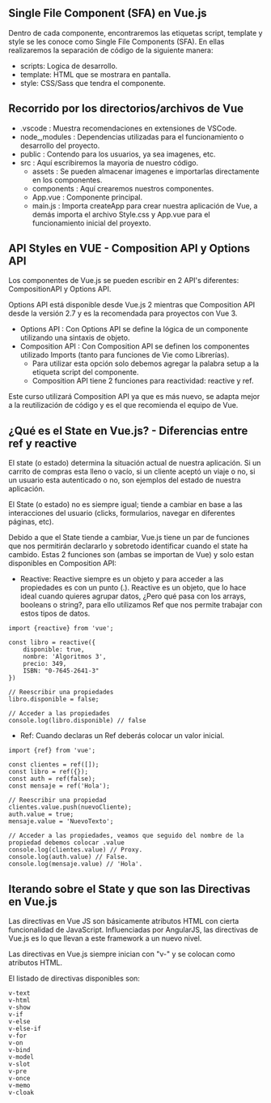 ## Single File Component (SFA) en Vue.js
Dentro de cada componente, encontraremos las etiquetas script, template y style se les conoce como Single File Components (SFA). En ellas realizaremos la separación de código de la siguiente manera:
* scripts: Logica de desarrollo.
* template: HTML que se mostrara en pantalla.
* style: CSS/Sass que tendra el componente.

## Recorrido por los directorios/archivos de Vue
* .vscode : Muestra recomendaciones en extensiones de VSCode.
* node_,modules : Dependencias utilizadas para el funcionamiento o desarrollo del proyecto.
* public : Contendo para los usuarios, ya sea imagenes, etc.
* src : Aquí escribiremos la mayoria de nuestro código.
    * assets : Se pueden almacenar imagenes e importarlas directamente en los componentes.
    * components : Aquí crearemos nuestros componentes.
    * App.vue : Componente principal.
    * main.js : Importa createApp para crear nuestra aplicación de Vue, a demás importa el archivo Style.css y App.vue para el funcionamiento inicial del proyexto.

## API Styles en VUE - Composition API y Options API
Los componentes de Vue.js se pueden escribir en 2 API's diferentes: CompositionAPI y Options API.

Options API está disponible desde Vue.js 2 mientras que Composition API desde la versión 2.7 y es la recomendada para proyectos con Vue 3.

* Options API : Con Options API se define la lógica de un componente utilizando una sintaxis de objeto.
* Composition API : Con Composition API se definen los componentes utilizado Imports (tanto para funciones de Vie como Librerías). 
    * Para utilizar esta opción solo debemos agregar la palabra setup a la etiqueta script del componente.
    * Composition API tiene 2 funciones para reactividad: reactive y ref.

Este curso utilizará Composition API ya que es más nuevo, se adapta mejor a la reutilización de código y es el que recomienda el equipo de Vue.

## ¿Qué es el State en Vue.js? - Diferencias entre ref y reactive
El state (o estado) determina la situación actual de nuestra aplicación. Si un carrito de compras esta lleno o vacío, si un cliente aceptó un viaje o no, si un usuario esta autenticado o no, son ejemplos del estado de nuestra aplicación. 

El State (o estado) no es siempre igual; tiende a cambiar en base a las interacciones del usuario (clicks, formularios, navegar en diferentes páginas, etc).

Debido a que el State tiende a cambiar, Vue.js tiene un par de funciones que nos permitirán declararlo y sobretodo identificar cuando el state ha cambido. Estas 2 funciones son (ambas se importan de Vue) y solo estan disponibles en Composition API:


* Reactive: Reactive siempre es un objeto y para acceder a las propiedades es con un punto (.). Reactive es un objeto, que lo hace ideal cuando quieres agrupar datos, ¿Pero qué pasa con los arrays, booleans o string?, para ello utilizamos Ref que nos permite trabajar con estos tipos de datos.
```JS
import {reactive} from 'vue';

const libro = reactive({
    disponible: true,
    nombre: 'Algoritmos 3',
    precio: 349,
    ISBN: "0-7645-2641-3"
})

// Reescribir una propiedades
libro.disponible = false;

// Acceder a las propiedades
console.log(libro.disponible) // false
```

* Ref: Cuando declaras un Ref deberás colocar un valor inicial.
```JS
import {ref} from 'vue';

const clientes = ref([]);
const libro = ref({});
const auth = ref(false);
const mensaje = ref('Hola');

// Reescribir una propiedad
clientes.value.push(nuevoCliente);
auth.value = true;
mensaje.value = 'NuevoTexto';

// Acceder a las propiedades, veamos que seguido del nombre de la propiedad debemos colocar .value
console.log(clientes.value) // Proxy.
console.log(auth.value) // False.
console.log(mensaje.value) // 'Hola'.
```

## Iterando sobre el State y que son las Directivas en Vue.js
Las directivas en Vue JS son básicamente atributos HTML con cierta funcionalidad de JavaScript. Influenciadas por AngularJS, las directivas de Vue.js es lo que llevan a este framework a un nuevo nivel.

Las directivas en Vue.js siempre inician con "v-" y se colocan como atributos HTML.

El listado de directivas disponibles son:
```VUE
v-text
v-html
v-show
v-if
v-else
v-else-if
v-for
v-on
v-bind
v-model
v-slot
v-pre
v-once
v-memo
v-cloak
```